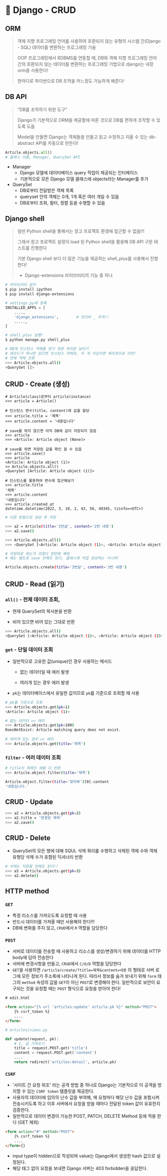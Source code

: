 # 🌱 Django - CRUD

## ORM

>객체 지향 프로그래밍 언어를 사용하여 호환되지 않는 유형의 시스템 간(Django - SQL) 데이터를 변환하는 프로그래밍 기술
>
>OOP 프로그래밍에서 RDBMS를 연동할 때, DB와 객체 지향 프로그래밍 언어 간의 호환되지 않는 데이터를 변환하는 프로그래밍 기법으로 django는 내장 orm을 사용한다!
>
>한마디로 파이썬으로 DB 조작을 어느정도 가능하게 해준다!

## DB API

> "DB를 조작하기 위한 도구"
>
> Django가 기본적으로 ORM을 제공함에 따른 것으로 DB를 편하게 조작할 수 있도록 도움
>
> Model을 만들면 Django는 객체들을 만들고 읽고 수정하고 지울 수 있는 db-abstract API를 자동으로 만든다!

```python
Article.objects.all()
# 클래스 이름, Manager, QuerySet API 
```

- Manager
  - Django 모델에 데이터베이스 query 작업이 제공되는 인터페이스
  - 기본적으로 모든 Django 모델 클래스에 objects라는 Manager를 추가
- QuerySet
  - DB로부터 전달받은 객체 목록
  - queryset 안의 객체는 0개, 1개 혹은 여러 개일 수 있음
  - DB로부터 조회, 필터, 정렬 등을 수행할 수 있음

## Django shell

> 일반 Python shell을 통해서는 장고 프로젝트 환경에 접근할 수 없음!!!
>
> 그래서 장고 프로젝트 설정이 load 된 Python shell을 활용해 DB API 구문 테스트를 진행한다
>
> 기본 Django shell 보다 더 많은 기능을 제공하는 shell_plus를 사용해서 진행한다!
>
> - Django-extensions 라이브러리의 기능 중 하나

```bash
# 라이브러리 설치
$ pip install ipython
$ pip install django-extensions
```

```python
# settings.py에 등록
INSTALLED_APPS = [
    ....,
    'django_extensions',		# 언더바 _ 주의!!
    .....,
]
```

```bash
# shell_plus 실행!
$ python manage.py shell_plus

# DB에 인스턴스 객체를 얻기 위한 퀴리문 날리기 
# 레코드가 하나만 있으면 인스턴스 객체로, 두 개 이상이면 쿼리셋으로 리턴!
# 전체 객체 조회
>>> Article.objects.all()
<QuerySet []>
```

## CRUD - Create (생성)

```shell
# Article(class)로부터 article(instance)
>>> article = Article()

# 인스턴스 변수(title, content)에 값을 할당
>>> article.title = '제목'
>>> article.content = '내용입니다'

# save를 하지 않으면 아직 DB에 값이 저장되지 않음
>>> article
>>> <Article: Article object (None)>

# save를 하면 저장된 값을 확인 할 수 있음
>>> article.save()
>>> article
<Article: Article object (1)>
>> Article.objects.all()
<QuerySet [Article: Article object (1)]>

# 인스턴스를 활용하여 변수에 접근해보기
>>> article.title
'제목'
>>> article.content
'내용입니다'
>>> article.created_at
datetime.datetime(2022, 3, 10, 2, 43, 56, 49345, tzinfo=<UTC>)
```

```bash
# 다른 방법으로 생성 후 저장

>>> a2 = Article(title='2번글', content='2번 내용')
>>> a2.save()

>>> Article.objects.all()
>>> <QuerySet [<Article: Article object (1)>, <Article: Article object (2)>]>
```

```bash
# 저장따로 하는거 귀찮다 한번에 해줘
# 얘는 별도로 save 안해도 된다. 클래스에 직접 생성하는 거니까!

Article.objects.create(title='3번글', content='3번 내용')
```



## CRUD - Read (읽기)

### `all()` - 전체 데이터 조회, 

- 현재 QuerySet의 복사본을 반환

- 비어 있으면 비어 있는 그대로 반환

```bash
>>> Article.objects.all()
<QuerySet [<Article: Article object (1)>, <Article: Article object (2)>, <Article: Article object (3)>]>
```

### `get` - 단일 데이터 조회

- 일반적으로 고유한 값(unique)인 경우 사용하는 메서드

  - 없는 데이터일 때 에러 발생

  - 여러개 있는 경우 에러 발생

- `pk`는 데이터베이스에서 유일한 값이므로 `pk`를 기준으로 조회할 때 사용

```bash
# pk를 기준으로 조회
>>> Article.objects.get(pk=1)
<Article: Article object (1)>
```

```bash
# 없는 데이터 => 에러
>>> Article.objects.get(pk=100)
DoesNotExist: Article matching query does not exist.
    
# 여러개 있는 경우 => 에러
>>> Article.objects.get(title='제목')
```

### `filter` - 여러 데이터 조회

```bash
# title이 제목인 애들 다 반환
>>> Article.object.filter(title='제목')

Article.object.filter(title='찾아봐')[0].content
'내용입니다.'
```



## CRUD - Update

```bash
>>> a2 = Article.objects.get(pk=2)
>>> a2.title = '변경된 제목'
>>> a2.save()
```

## CRUD - Delete

- QuerySet의 모든 행에 대해 SQUL 삭제 쿼리를 수행하고 삭체된 객체 수와 객체 유형당 삭제 수가 포함된 딕셔너리 반환

```bash
# 삭제는 저장을 안해도 된다!!
>>> a3 = Article.objects.get(pk=3)
>>> a2.delete()
```

## HTTP method

### `GET`

- 특정 리소스를 가져오도록 요청할 때 사용
- 반드시 데이터를 가져올 때만 사용해야 한다!!!
- DB에 변화를 주지 않고, `CRUD`에서 `R` 역할을 담당한다

### `POST`

- 서버로 데이터를 전송할 때 사용하고 리소스를 생성/변경하기 위해 데이터를 HTTP body에 담아 전송한다
- 서버에 변경사항을 만들고, `CRUD`에서 `C/U/D` 역할을 담당한다
- `GET`을 사용하면 `/article/create/?title=제목&content=내용` 의 형태로 서버 로그에 모든 정보가 주소록에 나타나게 된다. 따라서 정보를 숨겨 보내기 위해 `form` 태그의 `method` 속성의 값을 `GET`이 아닌 `POST`로 변경해야 한다. 일반적으로 보안이 요구되는 것을 요청할 때는 `POST` 형식으로 요청을 받아야 한다!

```html
# edit.html

<form action="{% url 'articles:update' article.pk %}" method="POST">
    {% csrf_token %}
    ....
</form>
```

```python
# articles/views.py

def update(request, pk):
    # 1. 값 가져오기
    title = request.POST.get('title')
    content = request.POST.get('content')
   	....
    return redirect('articles:detail', article.pk)
```

### `CSRF`

- '사이트 간 요청 위조' 라는 공격 방법 중 하나로 Django는 기본적으로 이 공격을 방지할 수 있는 `CSRF token` 탬플릿을 제공한다.
- 사용자의 데이터에 임의의 난수 값을 부여해, 매 요청마다 해당 난수 값을 포함시켜 전송시키도록 하고 이후 서버에서 요청을 받을 때마다 전달된 token 값이 유효한지 검증한다.
- 일반적으로 데이터 변경이 가능한 POST, PATCH, DELETE Method 등에 적용 한다 (GET 제외)

```html
<form action="#" method="POST">
    {% csrf_token %}
    ....
</form>{}
```

- input type이 hidden으로 작성되며 value는 Django에서 생성한 hash 값으로 설정된다.
- 해당 태그 없이 요청을 보내면 Django 서버는 403 forbidden을 응답한다.





